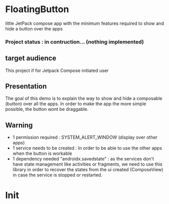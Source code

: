 # FloatingButton
little JetPack compose app with the minimum features required to show and hide a button over the apps

### Project status : in contruction... (nothing implemented)

## target audience
This project if for Jetpack Compose initiated user

## Presentation
The goal of this demo is to explain the way to show and hide a composable (button) over all the apps. In order to make the app the more simple possible, the button wont be draggable.

## Warning
- 1 permission required : SYSTEM_ALERT_WINDOW (display over other apps)
- 1 service needs to be created : In order to be able to use the other apps when the button is workable
- 1 dependency needed "androidx.savedstate" : as the services don't have state management like activities or fragments, we need to use this library in order to recover the states from the ui created (ComposeView) in case the service is stopped or restarted.

# Init


